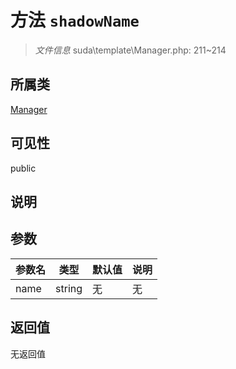 # 方法 `shadowName`

> *文件信息* suda\template\Manager.php: 211~214

## 所属类 

[Manager](../Manager.md)

## 可见性

public

## 说明



## 参数


| 参数名 | 类型 | 默认值 | 说明 |
|--------|-----|-------|-------|
| name |  string | 无 | 无 |



## 返回值

无返回值
